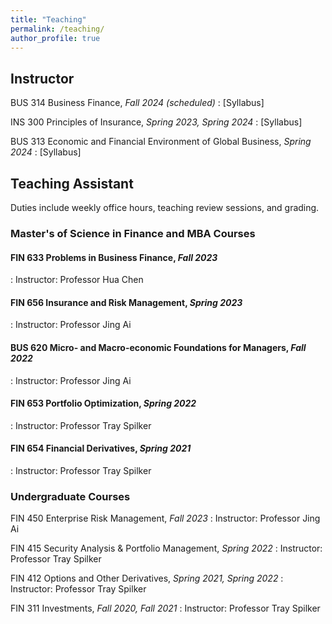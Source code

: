 ```yaml
---
title: "Teaching"
permalink: /teaching/
author_profile: true
---
```


## Instructor

BUS 314 Business Finance, *Fall 2024 (scheduled)*
: [Syllabus]

INS 300 Principles of Insurance, *Spring 2023, Spring 2024*
: [Syllabus]

BUS 313 Economic and Financial Environment of Global Business, *Spring 2024*
: [Syllabus]


## Teaching Assistant
Duties include weekly office hours, teaching review sessions, and grading.

### Master's of Science in Finance and MBA Courses

#### FIN 633 Problems in Business Finance, *Fall 2023*
: Instructor: Professor Hua Chen

#### FIN 656 Insurance and Risk Management, *Spring 2023*
: Instructor: Professor Jing Ai

#### BUS 620 Micro- and Macro-economic Foundations for Managers, *Fall 2022*
: Instructor: Professor Jing Ai

#### FIN 653 Portfolio Optimization, *Spring 2022*
: Instructor: Professor Tray Spilker

#### FIN 654 Financial Derivatives, *Spring 2021*
: Instructor: Professor Tray Spilker

### Undergraduate Courses

FIN 450 Enterprise Risk Management, *Fall 2023*
: Instructor: Professor Jing Ai

FIN 415 Security Analysis & Portfolio Management, *Spring 2022*
: Instructor: Professor Tray Spilker

FIN 412 Options and Other Derivatives, *Spring 2021, Spring 2022*
: Instructor: Professor Tray Spilker

FIN 311 Investments, *Fall 2020, Fall 2021*
: Instructor: Professor Tray Spilker
